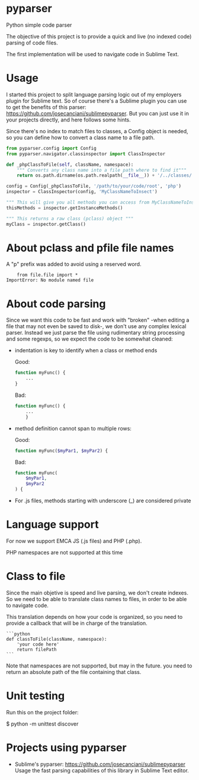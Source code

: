 # pyparser

Python simple code parser

The objective of this project is to provide a quick and live (no indexed code) parsing of code files.

The first implementation will be used to navigate code in Sublime Text.

# Usage

I started this project to split language parsing logic out of my employers plugin for Sublime text. So of course there's a Sublime plugin you can use to get the benefits of this parser: https://github.com/josecanciani/sublimepyparser. But you can just use it in your projects directly, and here follows some hints.

Since there's no index to match files to classes, a Config object is needed, so you can define how to convert a class name to a file path.

```python
from pyparser.config import Config
from pyparser.navigator.classinspector import ClassInspector

def _phpClassToFile(self, className, namespace):
    """ Converts any class name into a file path where to find it"""
    return os.path.dirname(os.path.realpath(__file__)) + '/../classes/' + className.replace('_', '/') + '.php'

config = Config(_phpClassToFile, '/path/to/your/code/root', 'php')
inspector = ClassInspector(config, 'MyClassNameToInsect')

""" This will give you all methods you can access from MyClassNameToInsect (anything you can use from "$this->")"""
thisMethods = inspector.getInstanceMethods()

""" This returns a raw class (pclass) object """
myClass = inspector.getClass()
```

# About pclass and pfile file names

A "p" prefix was added to avoid using a reserved word.

```
    from file.file import *
ImportError: No module named file
```

# About code parsing

Since we want this code to be fast and work with "broken" -when editing a file that may not even be saved to disk-, we don't use any complex lexical parser.
Instead we just parse the file using rudimentary string processing and some regexps, so we expect the code to be somewhat cleaned:

* indentation is key to identify when a class or method ends

    Good:
    ```php
    function myFunc() {
        ...
    }
    ```

    Bad:
    ```php
    function myFunc() {
        ...
        }
    ```

* method definition cannot span to multiple rows:

    Good:
    ```php
    function myFunc($myPar1, $myPar2) {
    ```

    Bad:
    ```php
    function myFunc(
        $myPar1,
        $myPar2
    ) {
    ```

* For .js files, methods starting with underscore (_) are considered private


# Language support

For now we support EMCA JS (.js files) and PHP (.php).

PHP namespaces are not supported at this time


# Class to file

Since the main objetive is speed and live parsing, we don't create indexes. So we need to be able to translate class names to files, in order to be able to navigate code.

This translation depends on how your code is organized, so you need to provide a callback that will be in charge of the translation.

    ```python
    def classToFile(className, namespace):
        'your code here'
        return filePath
    ```

Note that namespaces are not supported, but may in the future. you need to return an absolute path of the file containing that class.


# Unit testing

Run this on the project folder:

$ python -m unittest discover

# Projects using pyparser

* Sublime's pyparser: https://github.com/josecanciani/sublimepyparser Usage the fast parsing capabilities of this library in Sublime Text editor.


